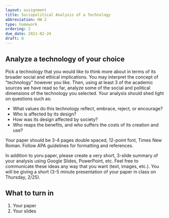 ```yaml
---
layout: assignment
title: Sociopolitical Analysis of a Technology
abbreviation: HW 2
type: homework
ordering: 2
due_date: 2021-02-24
draft: 0
---
```


## Analyze a technology of your choice

Pick a technology that you would like to think more about in terms of its broader social and ethical implications. You may interpret the concept of "technology" however you like. Then, using at least 3 of the academic sources we have read so far, analyze some of the social and political dimensions of the technology you selected. Your analysis should shed light on questions such as: 

* What values do this technology reflect, embrace, reject, or encourage? 
* Who is affected by its design?
* How was its design affected by society? 
* Who reaps the benefits, and who suffers the costs of its creation and use? 

Your paper should be 3-4 pages double spaced, 12-point font, Times New Roman. Follow APA guidelines for formatting and references. 

In addition to yoru paper, please  create a very short, 3-slide summary of your analysis using Google Slides, PowerPoint, etc. Feel free to communicate these ideas any way that you want (text, images, etc.). You will be giving a short (3-5 minute presentation of your paper in class on Thursday, 2/25).

## What to turn in
1. Your paper
2. Your slides